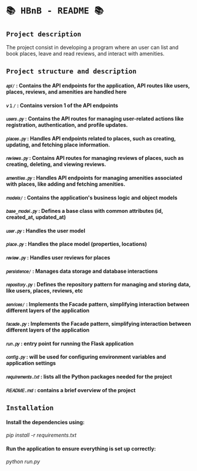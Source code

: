 # `📚 HBnB - README 📚`

## `Project description`
The project consist in developing a program  where an user can  list and 
book places, leave and read reviews, and interact with amenities.  

## `Project structure and description`

#### `𝑎𝑝𝑖/` : Contains the API endpoints for the application, API routes like users, places, reviews, and amenities are handled here
#### `𝘷１/` : Contains version 1 of the API endpoints
#### `𝑢𝑠𝑒𝑟𝑠.𝑝𝑦` : Contains the API routes for managing user-related actions like registration, authentication, and profile updates.
#### `𝑝𝑙𝑎𝑐𝑒𝑠.𝑝𝑦` : Handles API endpoints related to places, such as creating, updating, and fetching place information.
#### `𝑟𝑒𝑣𝑖𝑒𝑤𝑠.𝑝𝑦` : Contains API routes for managing reviews of places, such as creating, deleting, and viewing reviews.
#### `𝑎𝑚𝑒𝑛𝑖𝑡𝑖𝑒𝑠.𝑝𝑦` : Handles API endpoints for managing amenities associated with places, like adding and fetching amenities.


#### `𝑚𝑜𝑑𝑒𝑙𝑠/` : Contains the application's business logic and object models
#### `𝑏𝑎𝑠𝑒_𝑚𝑜𝑑𝑒𝑙.𝑝𝑦` : Defines a base class with common attributes (id, created_at, updated_at)
#### `𝑢𝑠𝑒𝑟.𝑝𝑦` : Handles the user model
#### `𝑝𝑙𝑎𝑐𝑒.𝑝𝑦` : Handles the place model (properties, locations)
#### `𝑟𝑒𝑣𝑖𝑒𝑤.𝑝𝑦` : Handles user reviews for places


#### `𝑝𝑒𝑟𝑠𝑖𝑠𝑡𝑒𝑛𝑐𝑒/` : Manages data storage and database interactions
#### `𝑟𝑒𝑝𝑜𝑠𝑖𝑡𝑜𝑟𝑦.𝑝𝑦` : Defines the repository pattern for managing and storing data, like users, places, reviews, etc


#### `𝑠𝑒𝑟𝑣𝑖𝑐𝑒𝑠/` : Implements the Facade pattern, simplifying interaction between different layers of the application
#### `𝑓𝑎𝑐𝑎𝑑𝑒.𝑝𝑦` : Implements the Facade pattern, simplifying interaction between different layers of the application


#### `𝑟𝑢𝑛.𝑝𝑦` : entry point for running the Flask application
#### `𝑐𝑜𝑛𝑓𝑖𝑔.𝑝𝑦` : will be used for configuring environment variables and application settings
#### `𝑟𝑒𝑞𝑢𝑖𝑟𝑒𝑚𝑒𝑛𝑡𝑠.𝑡𝑥𝑡` : lists all the Python packages needed for the project
#### `𝑅𝐸𝐴𝐷𝑀𝐸.𝑚𝑑` : contains a brief overview of the project


## `Installation`


#### Install the dependencies using:
*pip install -r requirements.txt*


#### Run the application to ensure everything is set up correctly:
*python run.py*
